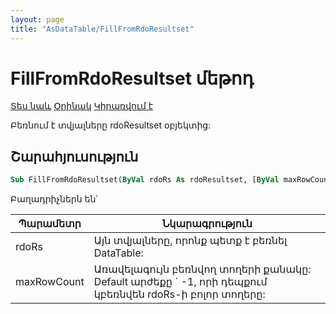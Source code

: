 ```yaml
---
layout: page
title: "AsDataTable/FillFromRdoResultset"
---
```



# FillFromRdoResultset մեթոդ

[Տես նաև](../AsDataTable.md) [Օրինակ](../../Examples/AsDataTable.md) [Կիրառվում է](../AsDataTable.md)

Բեռնում է տվյալները rdoResultset օբյեկտից:

## Շարահյուսություն

``` vb
Sub FillFromRdoResultset(ByVal rdoRs As rdoResultset, [ByVal maxRowCount As Long = -1])
```

Բաղադրիչներն են՝


| Պարամետր  | Նկարագրություն |
|--|--|
| rdoRs  | Այն տվյալները, որոնք պետք է բեռնել DataTable: |
| maxRowCount | Առավելագույն բեռնվող տողերի քանակը: Default արժեքը ` -1, որի դեպքում կբեռնվեն rdoRs-ի բոլոր տողերը: |


